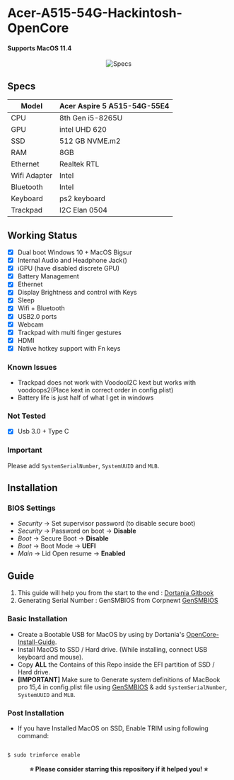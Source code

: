 # Acer-A515-54G-Hackintosh-OpenCore

#### Supports MacOS 11.4

<p align="center">
  <img src="https://i.imgur.com/q7VSJPa.png" alt="Specs">
</p>

## Specs

|Model|Acer Aspire 5 A515-54G-55E4|
|---|---|
|CPU|8th Gen i5-8265U|
|GPU|intel UHD 620|
|SSD|512 GB NVME.m2|
|RAM|8GB|
|Ethernet|Realtek RTL|
|Wifi Adapter|Intel|
|Bluetooth|Intel|
|Keyboard|ps2 keyboard|
|Trackpad|I2C Elan 0504|

## Working Status

- [x] Dual boot Windows 10 + MacOS Bigsur
- [x] Internal Audio and Headphone Jack()
- [x] iGPU (have disabled discrete GPU)
- [x] Battery Management
- [x] Ethernet
- [x] Display Brightness and control with Keys
- [x] Sleep
- [x] Wifi + Bluetooth
- [x] USB2.0 ports
- [x] Webcam
- [x] Trackpad with multi finger gestures 
- [x] HDMI
- [x] Native hotkey support with Fn keys

 ### Known Issues
- Trackpad does not work with VoodooI2C kext but works with voodoops2(Place kext in correct order in config.plist)
- Battery life is just half of what I get in windows 

### Not Tested
- [x] Usb 3.0 + Type C

### Important
 Please add `SystemSerialNumber`, `SystemUUID` and `MLB`.

## Installation 

 ### BIOS Settings
* *Security* → Set supervisor password (to disable secure boot)
* *Security* → Password on boot → **Disable**
* *Boot* → Secure Boot → **Disable**
* *Boot* → Boot Mode → **UEFI**
* *Main* → Lid Open resume → **Enabled**

## Guide
1. This guide will help you from the start to the end : [Dortania Gitbook](https://dortania.github.io/OpenCore-Install-Guide/)
1. Generating Serial Number : GenSMBIOS from Corpnewt [GenSMBIOS](https://github.com/corpnewt/GenSMBIOS)

###  Basic Installation

- Create a Bootable USB for MacOS by using by Dortania's [OpenCore-Install-Guide](https://dortania.github.io/OpenCore-Install-Guide/installer-guide/).
- Install MacOS to SSD / Hard drive. (While installing, connect USB keyboard and mouse).
- Copy **ALL** the Contains of this Repo inside the EFI partition of SSD / Hard drive.
- **[IMPORTANT]** Make sure to Generate system definitions of MacBook pro 15,4 in config.plist file using [GenSMBIOS](https://github.com/corpnewt/GenSMBIOS) & add `SystemSerialNumber`, `SystemUUID` and `MLB`.

### Post Installation
- If you have Installed MacOS on SSD, Enable TRIM using following command:

```sh

$ sudo trimforce enable

```


<p align="center">
<b>⭐ Please consider starring this repository if it helped you! ⭐</b>
</p>